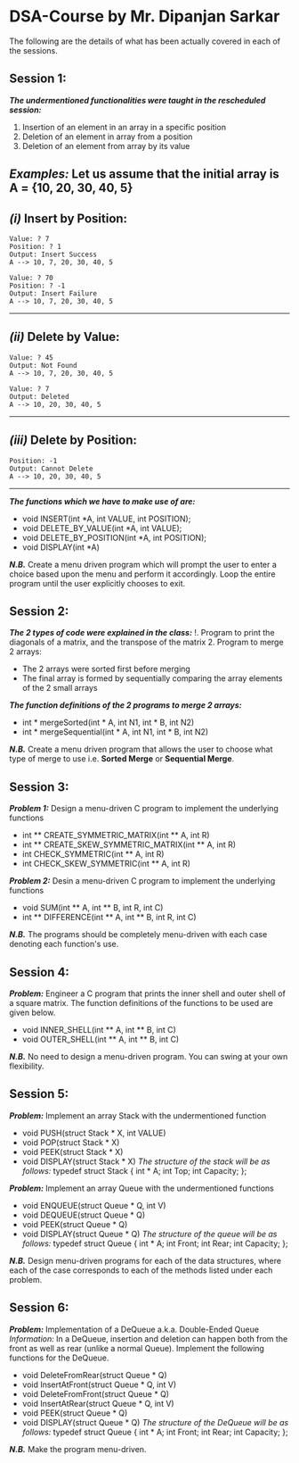 # DSA-Course by Mr. Dipanjan Sarkar

The following are the details of what has been actually covered in each of the sessions.

## Session 1:

_**The undermentioned functionalities were taught in the rescheduled session:**_
1. Insertion of an element in an array in a specific position
2. Deletion of an element in array from a position
3. Deletion of an element from array by its value

_**Examples:**_
Let us assume that the initial array is A = {10, 20, 30, 40, 5}
-----------------------------
_(i)_ Insert by Position:
-----------------------------
	Value: ? 7
	Position: ? 1
	Output: Insert Success
	A --> 10, 7, 20, 30, 40, 5
	
	Value: ? 70
	Position: ? -1
	Output: Insert Failure
	A --> 10, 7, 20, 30, 40, 5
-----------------------------
  _(ii)_ Delete by Value:
-----------------------------
	Value: ? 45
	Output: Not Found
	A --> 10, 7, 20, 30, 40, 5
		
	Value: ? 7
	Output: Deleted
	A --> 10, 20, 30, 40, 5
-----------------------------
_(iii)_ Delete by Position:
-----------------------------
    Position: -1
	Output: Cannot Delete
	A --> 10, 20, 30, 40, 5
-----------------------------

_**The functions which we have to make use of are:**_
* void INSERT(int *A, int VALUE, int POSITION);
* void DELETE_BY_VALUE(int *A, int VALUE);
* void DELETE_BY_POSITION(int *A, int POSITION);
* void DISPLAY(int *A)

_**N.B.**_ Create a menu driven program which will prompt the user to enter a choice based upon the menu and perform it accordingly. Loop the entire program until the user explicitly chooses to exit.

## Session 2:

_**The 2 types of code were explained in the class:**_
!. Program to print the diagonals of a matrix, and the transpose of the matrix
2. Program to merge 2 arrays: 
* The 2 arrays were sorted first before merging
* The final array is formed by sequentially comparing the array elements of the 2 small arrays

_**The function definitions of the 2 programs to merge 2 arrays:**_
* int * mergeSorted(int * A, int N1, int * B, int N2)
* int * mergeSequential(int * A, int N1, int * B, int N2) 

_**N.B.**_ Create a menu driven program that allows the user to choose what type of merge to use i.e. **Sorted Merge** or **Sequential Merge**.

## Session 3:

_**Problem 1:**_ Design a menu-driven C program to implement the underlying functions
* int ** CREATE_SYMMETRIC_MATRIX(int ** A, int R) 
* int ** CREATE_SKEW_SYMMETRIC_MATRIX(int ** A, int R) 
* int CHECK_SYMMETRIC(int ** A, int R) 
* int CHECK_SKEW_SYMMETRIC(int ** A, int R) 

_**Problem 2:**_ Desin a menu-driven C program to implement the underlying functions
* void SUM(int ** A, int ** B, int R, int C) 
* int ** DIFFERENCE(int ** A, int ** B, int R, int C)

_**N.B.**_ The programs should be completely menu-driven with each case denoting each function's use.

## Session 4:

_**Problem:**_ Engineer a C program that prints the inner shell and outer shell of a square matrix. The function definitions of the functions to be used are given below.
* void INNER_SHELL(int ** A, int ** B, int C)
* void OUTER_SHELL(int ** A, int ** B, int C)

_**N.B.**_ No need to design a menu-driven program. You can swing at your own flexibility.

## Session 5:

_**Problem:**_ Implement an array Stack with the undermentioned function
* void PUSH(struct Stack * X, int VALUE)
* void POP(struct Stack * X)
* void PEEK(struct Stack * X)
* void DISPLAY(struct Stack * X)
_The structure of the stack will be as follows:_
typedef struct Stack
{
    int * A;
    int Top;
    int Capacity;
};

_**Problem:**_ Implement an array Queue with the undermentioned functions
* void ENQUEUE(struct Queue * Q, int V)
* void DEQUEUE(struct Queue * Q)
* void PEEK(struct Queue * Q)
* void DISPLAY(struct Queue * Q)
_The structure of the queue will be as follows:_
typedef struct Queue
{
    int * A;
    int Front;
    int Rear;
    int Capacity;
};

_**N.B.**_ Design menu-driven programs for each of the data structures, where each of the case corresponds to each of the methods listed under each problem.

## Session 6:

_**Problem:**_ Implementation of a DeQueue a.k.a. Double-Ended Queue
_Information:_ In a DeQueue, insertion and deletion can happen both from the front as well as rear (unlike a normal Queue). Implement the following functions for the DeQueue.
* void DeleteFromRear(struct Queue * Q)
* void InsertAtFront(struct Queue * Q, int V)
* void DeleteFromFront(struct Queue * Q)
* void InsertAtRear(struct Queue * Q, int V)
* void PEEK(struct Queue * Q)
* void DISPLAY(struct Queue * Q)
_The structure of the DeQueue will be as follows:_
typedef struct Queue
{
    int * A;
    int Front;
    int Rear;
    int Capacity;
};

_**N.B.**_ Make the program menu-driven.
